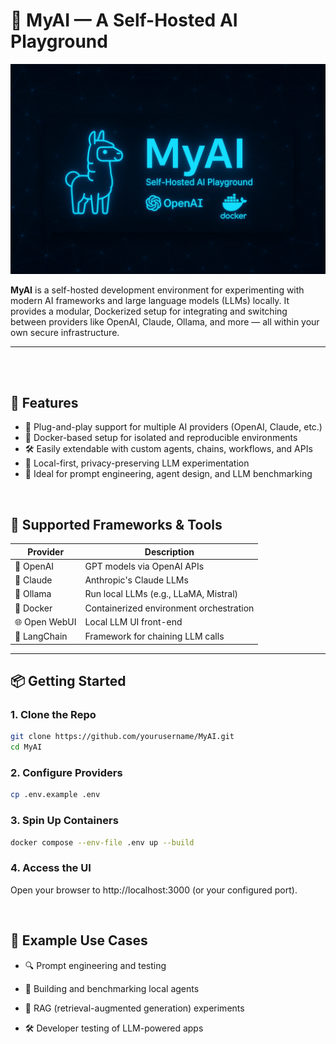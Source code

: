 # 🌌 MyAI — A Self-Hosted AI Playground

![MyAI Banner](assets/banner.png)

**MyAI** is a self-hosted development environment for experimenting with modern AI frameworks and large language models (LLMs) locally. It provides a modular, Dockerized setup for integrating and switching between providers like OpenAI, Claude, Ollama, and more — all within your own secure infrastructure.

---
<br><br>

## 🚀 Features

- 🧠 Plug-and-play support for multiple AI providers (OpenAI, Claude, etc.)
- 🐳 Docker-based setup for isolated and reproducible environments
- 🛠️ Easily extendable with custom agents, chains, workflows, and APIs
- 📂 Local-first, privacy-preserving LLM experimentation
- 🧪 Ideal for prompt engineering, agent design, and LLM benchmarking

<br>

## 🧩 Supported Frameworks & Tools

| Provider          | Description                             |
|------------------|-----------------------------------------|
| 🧠 OpenAI         | GPT models via OpenAI APIs              |
| 🤖 Claude         | Anthropic's Claude LLMs                 |
| 🔵 Ollama         | Run local LLMs (e.g., LLaMA, Mistral)   |
| 🐋 Docker         | Containerized environment orchestration |
| 🌐 Open WebUI     | Local LLM UI front-end                  |
| 🧵 LangChain      | Framework for chaining LLM calls        |

---

## 📦 Getting Started

### 1. Clone the Repo

```bash
git clone https://github.com/yourusername/MyAI.git
cd MyAI
```

### 2. Configure Providers
```bash
cp .env.example .env
```

### 3. Spin Up Containers
```bash
docker compose --env-file .env up --build
```

### 4. Access the UI

Open your browser to http://localhost:3000 (or your configured port).


<br>

## 🧪 Example Use Cases
- 🔍 Prompt engineering and testing

- 🧠 Building and benchmarking local agents

- 🤖 RAG (retrieval-augmented generation) experiments

- 🛠️ Developer testing of LLM-powered apps
